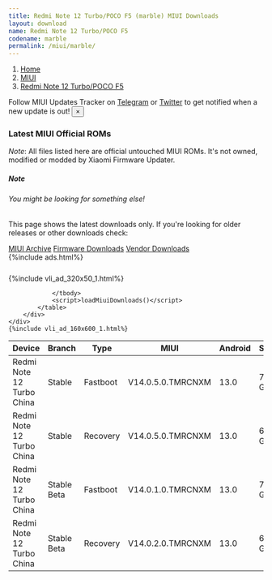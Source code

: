 ```yaml
---
title: Redmi Note 12 Turbo/POCO F5 (marble) MIUI Downloads
layout: download
name: Redmi Note 12 Turbo/POCO F5
codename: marble
permalink: /miui/marble/
---
```

<nav aria-label="breadcrumb">
    <ol class="breadcrumb">
        <li class="breadcrumb-item"><a href="/">Home</a></li>
        <li class="breadcrumb-item"><a href="/miui/">MIUI</a></li>
        <li class="breadcrumb-item active" aria-current="page"><a href="/miui/marble/">Redmi Note 12 Turbo/POCO F5</a></li>
    </ol>
</nav>
<div class="alert alert-primary alert-dismissible fade show" role="alert">
    Follow MIUI Updates Tracker on <a href="https://t.me/MIUIUpdatesTracker" class="alert-link">Telegram</a>
     or <a href="https://twitter.com/MiFwUpdater" class="alert-link">Twitter</a> to get notified when a new update is out!
    <button type="button" class="close" data-dismiss="alert" aria-label="Close">
        <span aria-hidden="true">&times;</span>
    </button>
</div>

### Latest MIUI Official ROMs
*Note*: All files listed here are official untouched MIUI ROMs. It's not owned, modified or modded by Xiaomi Firmware Updater.
<div class="card">
  <div class="card-body">
    <h5 class="card-title">Note</h5>
    <h6 class="card-subtitle mb-2 text-muted">You might be looking for something else!</h6>
    <p class="card-text">This page shows the latest downloads only.
     If you're looking for older releases or other downloads check:</p>
    <a href="/archive/miui/marble/" class="card-link">MIUI Archive</a>
    <a href="/firmware/marble/" class="card-link">Firmware Downloads</a>
    <a href="/vendor/marble/" class="card-link">Vendor Downloads</a>
  </div>
</div>
{%include ads.html%}
<div class="row justify-content-center">
    <div class="col-10">
        <div class="table-responsive-md" style="margin-top: 25px;">
            {%include vli_ad_320x50_1.html%}
            <table id="miui" class="display dt-responsive nowrap compact table table-striped table-hover table-sm">
                <thead class="thead-dark">
                    <tr>
                        <th data-ref="device">Device</th>
                        <th data-ref="branch">Branch</th>
                        <th data-ref="type">Type</th>
                        <th data-ref="miui">MIUI</th>
                        <th data-ref="android">Android</th>
                        <th data-ref="size">Size</th>
                        <th data-ref="size">Date</th>
                        <th data-ref="link">Link</th>
                    </tr>
                </thead>
                <tbody>
                <tr><td>Redmi Note 12 Turbo China</td><td>Stable</td><td>Fastboot</td><td>V14.0.5.0.TMRCNXM</td><td>13.0</td><td>7.3 GB</td><td>2023-03-17</td><td><a href="/miui/marble/stable/V14.0.5.0.TMRCNXM/">Download</a></td></tr>
<tr><td>Redmi Note 12 Turbo China</td><td>Stable</td><td>Recovery</td><td>V14.0.5.0.TMRCNXM</td><td>13.0</td><td>6.0 GB</td><td>2023-03-29</td><td><a href="/miui/marble/stable/V14.0.5.0.TMRCNXM/">Download</a></td></tr>
<tr><td>Redmi Note 12 Turbo China</td><td>Stable Beta</td><td>Fastboot</td><td>V14.0.1.0.TMRCNXM</td><td>13.0</td><td>7.3 GB</td><td>2023-02-10</td><td><a href="/miui/marble/stable beta/V14.0.1.0.TMRCNXM/">Download</a></td></tr>
<tr><td>Redmi Note 12 Turbo China</td><td>Stable Beta</td><td>Recovery</td><td>V14.0.2.0.TMRCNXM</td><td>13.0</td><td>6.1 GB</td><td>2023-03-29</td><td><a href="/miui/marble/stable beta/V14.0.2.0.TMRCNXM/">Download</a></td></tr>

                </tbody>
                <script>loadMiuiDownloads()</script>
            </table>
        </div>
    </div>
    {%include vli_ad_160x600_1.html%}
</div>
